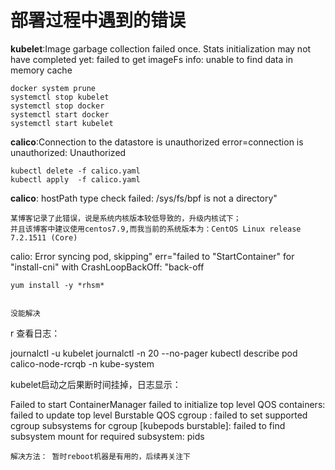 # 部署过程中遇到的错误



**kubelet**:Image garbage collection failed once. Stats initialization may not have completed yet: failed to get imageFs info: unable to find data in memory cache

```
docker system prune
systemctl stop kubelet
systemctl stop docker
systemctl start docker
systemctl start kubelet
```
**calico**:Connection to the datastore is unauthorized error=connection is unauthorized: Unauthorized
```
kubectl delete -f calico.yaml
kubectl apply  -f calico.yaml
```

**calico**: hostPath type check failed: /sys/fs/bpf is not a directory"
```text
某博客记录了此错误，说是系统内核版本较低导致的，升级内核试下；
并且该博客中建议使用centos7.9,而我当前的系统版本为：CentOS Linux release 7.2.1511 (Core)
```

calio: Error syncing pod, skipping" err="failed to \"StartContainer\" for \"install-cni\" with CrashLoopBackOff: \"back-off
```text
yum install -y *rhsm*


没能解决
```

r
查看日志：

journalctl -u kubelet
journalctl -n 20 --no-pager
kubectl describe pod calico-node-rcrqb -n kube-system


kubelet启动之后果断时间挂掉，日志显示：

Failed to start ContainerManager failed to initialize top level QOS containers: failed to update top level Burstable QOS cgroup : failed to set supported cgroup subsystems for cgroup [kubepods burstable]: failed to find subsystem mount for required subsystem: pids

````
解决方法： 暂时reboot机器是有用的，后续再关注下
````

